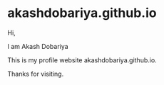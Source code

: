 # akashdobariya.github.io
Hi,

I am Akash Dobariya

This is my profile website akashdobariya.github.io.

Thanks for visiting.
